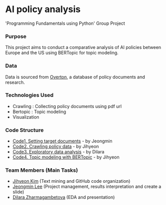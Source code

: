# AI policy analysis
'Programming Fundamentals using Python' Group Project

### Purpose
This project aims to conduct a comparative analysis of AI policies between Europe and the US using BERTopic for topic modeling.

### Data
Data is sourced from [Overton](https://www.overton.io/), a database of policy documents and research.

### Technologies Used
- Crawling : Collecting policy documents using pdf url
- Bertopic : Topic modeling
- Visualization

### Code Structure
- [Code1. Setting target documents](https://github.com/kjh8331267/AI_policy_analysis/blob/main/1_Setting_target_documents.ipynb) - by Jeongmin
- [Code2. Crawling policy data](https://github.com/kjh8331267/AI_policy_analysis/blob/main/2_Crawling_overton_data.ipynb) - by Jihyeon
- [Code3. Exploratory data analysis](https://github.com/kjh8331267/AI_policy_analysis/blob/main/3_Exploratory_data_analysis.ipynb) - by Dilara
- [Code4. Topic modeling with BERTopic](https://github.com/kjh8331267/AI_policy_analysis/blob/main/4_Topic_modeling_with_BERTopic.ipynb) - by Jihyeon

### Team Members (Main Tasks)
- [Jihyeon Kim](https://github.com/kjh8331267) (Text mining and GitHub code organization)
- [Jeongmin Lee](https://github.com/itzel36) (Project management, results interpretation and create a slide)
- [Dilara Zharmagambetova](https://github.com/DilaraZhar) (EDA and presentation)
